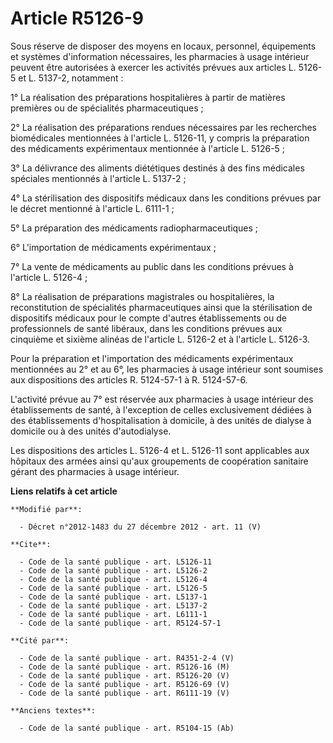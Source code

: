 # Article R5126-9

Sous réserve de disposer des moyens en locaux, personnel, équipements et systèmes d'information nécessaires, les pharmacies à
usage intérieur peuvent être autorisées à exercer les activités prévues aux articles L. 5126-5 et L. 5137-2, notamment : 

1° La réalisation des préparations hospitalières à partir de matières premières ou de spécialités pharmaceutiques ; 

2° La réalisation des préparations rendues nécessaires par les recherches biomédicales mentionnées à l'article L. 5126-11, y
compris la préparation des médicaments expérimentaux mentionnée à l'article L. 5126-5 ; 

3° La délivrance des aliments diététiques destinés à des fins médicales spéciales mentionnés à l'article L. 5137-2 ; 

4° La stérilisation des dispositifs médicaux dans les conditions prévues par le décret mentionné à l'article L. 6111-1 ; 

5° La préparation des médicaments radiopharmaceutiques ; 

6° L'importation de médicaments expérimentaux ; 

7° La vente de médicaments au public dans les conditions prévues à l'article L. 5126-4 ; 

8° La réalisation de préparations magistrales ou hospitalières, la reconstitution de spécialités pharmaceutiques ainsi que la
stérilisation de dispositifs médicaux pour le compte d'autres établissements ou de professionnels de santé libéraux, dans les
conditions prévues aux cinquième et sixième alinéas de l'article L. 5126-2 et à l'article L. 5126-3. 

Pour la préparation et l'importation des médicaments expérimentaux mentionnées au 2° et au 6°, les pharmacies à usage
intérieur sont soumises aux dispositions des articles R. 5124-57-1 à R. 5124-57-6.

L'activité prévue au 7° est réservée aux pharmacies à usage intérieur des établissements de santé, à l'exception de celles
exclusivement dédiées à des établissements d'hospitalisation à domicile, à des unités de dialyse à domicile ou à des unités
d'autodialyse. 

Les dispositions des articles L. 5126-4 et L. 5126-11 sont applicables aux hôpitaux des armées ainsi qu'aux groupements de
coopération sanitaire gérant des pharmacies à usage intérieur.

**Liens relatifs à cet article**

	**Modifié par**:

	  - Décret n°2012-1483 du 27 décembre 2012 - art. 11 (V)

	**Cite**:

	  - Code de la santé publique - art. L5126-11
	  - Code de la santé publique - art. L5126-2
	  - Code de la santé publique - art. L5126-4
	  - Code de la santé publique - art. L5126-5
	  - Code de la santé publique - art. L5137-1
	  - Code de la santé publique - art. L5137-2
	  - Code de la santé publique - art. L6111-1
	  - Code de la santé publique - art. R5124-57-1

	**Cité par**:

	  - Code de la santé publique - art. R4351-2-4 (V)
	  - Code de la santé publique - art. R5126-16 (M)
	  - Code de la santé publique - art. R5126-20 (V)
	  - Code de la santé publique - art. R5126-69 (V)
	  - Code de la santé publique - art. R6111-19 (V)

	**Anciens textes**:

	  - Code de la santé publique - art. R5104-15 (Ab)
